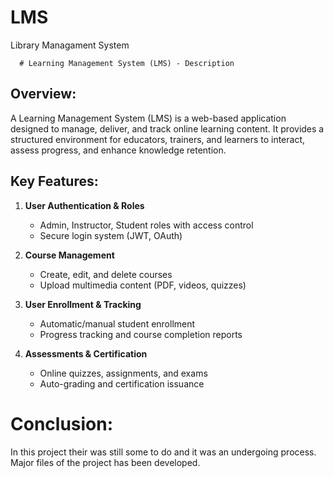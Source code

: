 # LMS
Library Managament System

      # Learning Management System (LMS) - Description

## Overview:
A Learning Management System (LMS) is a web-based application designed to manage, deliver, and track online learning content. It provides a structured environment for educators, trainers, and learners to interact, assess progress, and enhance knowledge retention.

## Key Features:
1. **User Authentication & Roles**
   - Admin, Instructor, Student roles with access control
   - Secure login system (JWT, OAuth)

2. **Course Management**
   - Create, edit, and delete courses
   - Upload multimedia content (PDF, videos, quizzes)

3. **User Enrollment & Tracking**
   - Automatic/manual student enrollment
   - Progress tracking and course completion reports

4. **Assessments & Certification**
   - Online quizzes, assignments, and exams
   - Auto-grading and certification issuance


# Conclusion:
In this project their was still some to do and it was an undergoing process. Major files of the project has been developed.
